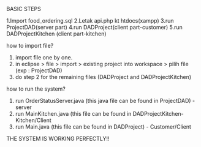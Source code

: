 BASIC STEPS

1.Import food_ordering.sql
2.Letak api.php kt htdocs(xampp)
3.run ProjectDAD(server part)
4.run DADProject(client part-customer)
5.run DADProjectKitchen (client part-kitchen)

how to import file?

1. import file one by one.
2. in eclipse > file > import > existing project into workspace > pilih file (exp : ProjectDAD)
3. do step 2 for the remaining files (DADProject and DADProjectKitchen)

how to run the system?

1. run OrderStatusServer.java (this java file can be found in ProjectDAD) - server
2. run MainKitchen.java (this file can be found in DADProjectKitchen- Kitchen/Client
3. run Main.java (this file can be found in DADProject) - Customer/Client

THE SYSTEM IS WORKING PERFECTLY!!



